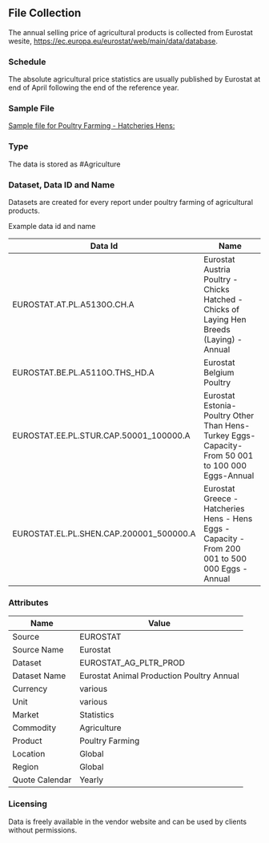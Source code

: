 ## File Collection

The annual selling price of agricultural products is collected from Eurostat wesite, https://ec.europa.eu/eurostat/web/main/data/database. 

### Schedule

The absolute agricultural price statistics are usually published by Eurostat at end of April following the end of the reference year.

### Sample File

 [Sample file for Poultry Farming - Hatcheries Hens:](pathname:///file-samples/apro_ec_strhen.tsv)

### Type

The data is stored as #Agriculture

### Dataset, Data ID and Name

Datasets are created for every report under poultry farming of agricultural products.

Example data id and name

|Data Id|Name|
|-|-|
|EUROSTAT.AT.PL.A5130O.CH.A|Eurostat Austria Poultry - Chicks Hatched - Chicks of Laying Hen Breeds (Laying) - Annual|
|EUROSTAT.BE.PL.A5110O.THS_HD.A|Eurostat Belgium Poultry |
|EUROSTAT.EE.PL.STUR.CAP.50001_100000.A|Eurostat Estonia- Poultry Other Than Hens-Turkey Eggs-Capacity-From 50 001 to 100 000 Eggs-Annual|
|EUROSTAT.EL.PL.SHEN.CAP.200001_500000.A|Eurostat Greece - Hatcheries Hens - Hens Eggs - Capacity - From 200 001 to 500 000 Eggs - Annual|

### Attributes

|Name|Value|
|-|-|
|Source|EUROSTAT|
|Source Name|Eurostat|
|Dataset|EUROSTAT_AG_PLTR_PROD|
|Dataset Name|Eurostat Animal Production Poultry Annual|
|Currency|various|
|Unit|various|
|Market|Statistics|
|Commodity|Agriculture|
|Product|Poultry Farming|
|Location|Global|
|Region|Global|
|Quote Calendar|Yearly|

### Licensing

Data is freely available in the vendor website and can be used by clients without permissions.